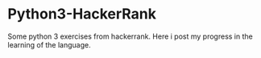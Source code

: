 <h1>Python3-HackerRank</h1>

Some python 3 exercises from hackerrank. Here i post my progress in the learning of the language.
